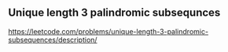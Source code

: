## Unique length 3 palindromic subsequnces
https://leetcode.com/problems/unique-length-3-palindromic-subsequences/description/
